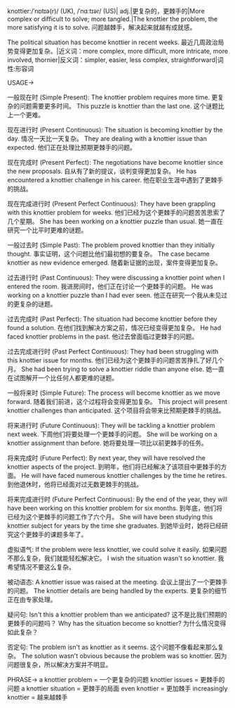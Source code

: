 knottier:/ˈnɒtɪə(r)/ (UK), /ˈnɑːtɪər/ (US)| adj.|更复杂的，更棘手的|More complex or difficult to solve; more tangled.|The knottier the problem, the more satisfying it is to solve.  问题越棘手，解决起来就越有成就感。

The political situation has become knottier in recent weeks. 最近几周政治局势变得更加复杂。|近义词：more complex, more difficult, more intricate, more involved, thornier|反义词：simpler, easier, less complex, straightforward|词性:形容词

USAGE->

一般现在时 (Simple Present):
The knottier problem requires more time. 更复杂的问题需要更多时间。
This puzzle is knottier than the last one.  这个谜题比上一个更难。


现在进行时 (Present Continuous):
The situation is becoming knottier by the day.  情况一天比一天复杂。
They are dealing with a knottier issue than expected. 他们正在处理比预期更棘手的问题。


现在完成时 (Present Perfect):
The negotiations have become knottier since the new proposals. 自从有了新的提议，谈判变得更加复杂。
He has encountered a knottier challenge in his career. 他在职业生涯中遇到了更棘手的挑战。


现在完成进行时 (Present Perfect Continuous):
They have been grappling with this knottier problem for weeks.  他们已经为这个更棘手的问题苦苦思索了几个星期。
She has been working on a knottier puzzle than usual. 她一直在研究一个比平时更难的谜题。


一般过去时 (Simple Past):
The problem proved knottier than they initially thought.  事实证明，这个问题比他们最初想的要复杂。
The case became knottier as new evidence emerged.  随着新证据的出现，案件变得更加复杂。


过去进行时 (Past Continuous):
They were discussing a knottier point when I entered the room.  我进房间时，他们正在讨论一个更棘手的问题。
He was working on a knottier puzzle than I had ever seen. 他正在研究一个我从未见过的更复杂的谜题。


过去完成时 (Past Perfect):
The situation had become knottier before they found a solution.  在他们找到解决方案之前，情况已经变得更加复杂。
He had faced knottier problems in the past.  他过去曾面临过更棘手的问题。


过去完成进行时 (Past Perfect Continuous):
They had been struggling with this knottier issue for months. 他们已经为这个更棘手的问题苦苦挣扎了好几个月。
She had been trying to solve a knottier riddle than anyone else. 她一直在试图解开一个比任何人都更难的谜题。


一般将来时 (Simple Future):
The process will become knottier as we move forward.  随着我们前进，这个过程将会变得更加复杂。
This project will present knottier challenges than anticipated. 这个项目将会带来比预期更棘手的挑战。


将来进行时 (Future Continuous):
They will be tackling a knottier problem next week.  下周他们将要处理一个更棘手的问题。
She will be working on a knottier assignment than before. 她将要处理一项比以前更棘手的任务。


将来完成时 (Future Perfect):
By next year, they will have resolved the knottier aspects of the project.  到明年，他们将已经解决了该项目中更棘手的方面。
He will have faced numerous knottier challenges by the time he retires.  到他退休时，他将已经面对过无数更棘手的挑战。


将来完成进行时 (Future Perfect Continuous):
By the end of the year, they will have been working on this knottier problem for six months. 到年底，他们将已经为这个更棘手的问题工作了六个月。
She will have been studying this knottier subject for years by the time she graduates. 到她毕业时，她将已经研究这个更棘手的课题多年了。


虚拟语气:
If the problem were less knottier, we could solve it easily. 如果问题不那么复杂，我们就能轻松解决它。
I wish the situation wasn't so knottier. 我希望情况不要这么复杂。


被动语态:
A knottier issue was raised at the meeting. 会议上提出了一个更棘手的问题。
The knottier details are being handled by the experts. 更复杂的细节正在由专家处理。


疑问句:
Isn't this a knottier problem than we anticipated?  这不是比我们预期的更棘手的问题吗？
Why has the situation become so knottier? 为什么情况变得如此复杂？


否定句:
The problem isn't as knottier as it seems. 这个问题不像看起来那么复杂。
The solution wasn't obvious because the problem was so knottier. 因为问题很复杂，所以解决方案并不明显。



PHRASE->
a knottier problem = 一个更复杂的问题
knottier issues = 更棘手的问题
a knottier situation = 更棘手的局面
even knottier = 更加棘手
increasingly knottier = 越来越棘手
